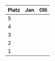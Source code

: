 Platz | Jan | Olli
------ | ------|----------
5      |       |
4      |       | 
3      |       | 
2      |       | 
1      |       | 
